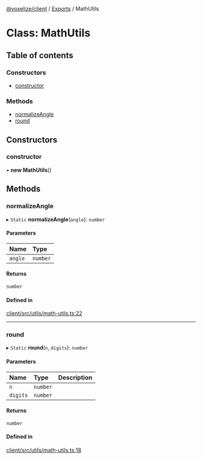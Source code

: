 [@voxelize/client](../README.md) / [Exports](../modules.md) / MathUtils

# Class: MathUtils

## Table of contents

### Constructors

- [constructor](MathUtils.md#constructor)

### Methods

- [normalizeAngle](MathUtils.md#normalizeangle)
- [round](MathUtils.md#round)

## Constructors

### constructor

• **new MathUtils**()

## Methods

### normalizeAngle

▸ `Static` **normalizeAngle**(`angle`): `number`

#### Parameters

| Name | Type |
| :------ | :------ |
| `angle` | `number` |

#### Returns

`number`

#### Defined in

[client/src/utils/math-utils.ts:22](https://github.com/shaoruu/voxelize/blob/63b1cce/client/src/utils/math-utils.ts#L22)

___

### round

▸ `Static` **round**(`n`, `digits`): `number`

#### Parameters

| Name | Type | Description |
| :------ | :------ | :------ |
| `n` | `number` |  |
| `digits` | `number` |  |

#### Returns

`number`

#### Defined in

[client/src/utils/math-utils.ts:18](https://github.com/shaoruu/voxelize/blob/63b1cce/client/src/utils/math-utils.ts#L18)
